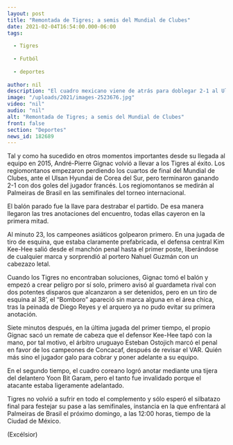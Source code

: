 ```yaml
---
layout: post
title: "Remontada de Tigres; a semis del Mundial de Clubes"
date: 2021-02-04T16:54:00.000-06:00
tags:
  
  - Tigres
  
  - Futból
  
  - deportes
  
author: nil
description: "El cuadro mexicano viene de atrás para doblegar 2-1 al Ulsan Hyundai de Corea, con un doblete de Gignac. Va contra Palmeiras el próximo domingo. Un golazo del cuadro asiático fue anulado"
image: "/uploads/2021/images-2523676.jpg"
video: "nil"
audio: "nil"
alt: "Remontada de Tigres; a semis del Mundial de Clubes"
front: false
section: "Deportes"
news_id: 182689
---
```


Tal y como ha sucedido en otros momentos importantes desde su llegada al equipo en 2015, André-Pierre Gignac volvió a llevar a los Tigres al éxito. Los regiomontanos empezaron perdiendo los cuartos de final del Mundial de Clubes, ante el Ulsan Hyundai de Corea del Sur, pero terminaron ganando 2-1 con dos goles del jugador francés. Los regiomontanos se medirán al Palmeiras de Brasil en las semifinales del torneo internacional.

El balón parado fue la llave para destrabar el partido. De esa manera llegaron las tres anotaciones del encuentro, todas ellas cayeron en la primera mitad. 

Al minuto 23, los campeones asiáticos golpearon primero. En una jugada de tiro de esquina, que estaba claramente prefabricada, el defensa central Kim Kee-Hee salió desde el manchón penal hasta el primer poste, liberándose de cualquier marca y sorprendió al portero Nahuel Guzmán con un cabezazo letal. 

Cuando los Tigres no encontraban soluciones, Gignac tomó el balón y empezó a crear peligro por sí solo, primero avisó al guardameta rival con dos potentes disparos que alcanzaron a ser detenidos, pero en un tiro de esquina al 38’, el “Bomboro” apareció sin marca alguna en el área chica, tras la peinada de Diego Reyes y el arquero ya no pudo evitar su primera anotación.

Siete minutos después, en la última jugada del primer tiempo, el propio Gignac sacó un remate de cabeza que el defensor Kee-Hee tapó con la mano, por tal motivo, el árbitro uruguayo Esteban Ostojich marcó el penal en favor de los campeones de Concacaf, después de revisar el VAR. Quién más sino el jugador galo para cobrar y poner adelante a su equipo. 

En el segundo tiempo, el cuadro coreano logró anotar mediante una tijera del delantero Yoon Bit Garam, pero el tanto fue invalidado porque el atacante estaba ligeramente adelantado. 

Tigres no volvió a sufrir en todo el complemento y sólo esperó el silbatazo final para festejar su pase a las semifinales, instancia en la que enfrentará al Palmeiras de Brasil el próximo domingo, a las 12:00 horas, tiempo de la Ciudad de México.

(Excélsior)